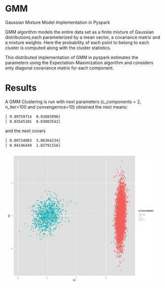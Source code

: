 GMM
===

Gaussian Mixture Model Implementation in Pyspark

GMM algorithm models the entire data set as a finite mixture of Gaussian distributions,each parameterized by a mean vector, a covariance matrix  and a mixture weights. Here the probability of each point to belong to each cluster is computed along with the cluster statistics.

This distributed implementation of GMM in pyspark estimates the parameters using the  Expectation-Maximization algorithm and considers only diagonal covariance matrix for each component.

Results
==========
A GMM Clustering is run with next parameters (c\_components = 2, n\_iter=100 and convengernce=10) obtained the next means:

```
[ 9.99759714  0.01083996]
[ 0.03545101  0.03003542]
``` 

and the next covars
```
[ 0.09724083  3.06364234]
[ 0.94146449  1.02791156]
```


![Cluster results](https://raw.githubusercontent.com/rmaestre/GMM/master/images/gmm_clustering.png)

